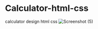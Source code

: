 # Calculator-html-css
calculator design html css
![Screenshot (5)](https://user-images.githubusercontent.com/77915517/166942765-9cbf92f0-ff7d-49fe-b9aa-b833567196b6.png)
